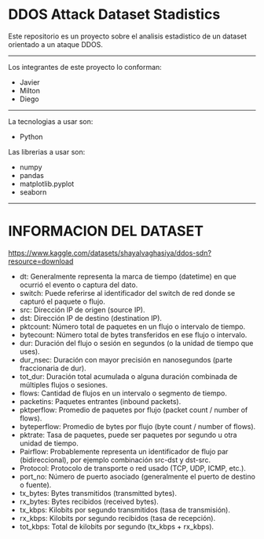 # DDOS Attack Dataset Stadistics

Este repositorio es un proyecto sobre el analisis estadistico de un dataset orientado a un ataque DDOS.

-------------------------------------------------------------------------------------------------------
Los integrantes de este proyecto lo conforman:
-  Javier
-  Milton
-  Diego
-------------------------------------------------------------------------------------------------------
La tecnologias a usar son:
- Python

Las librerias a usar son:
- numpy
- pandas
- matplotlib.pyplot
- seaborn
-------------------------------------------------------------------------------------------------------
# INFORMACION DEL DATASET
https://www.kaggle.com/datasets/shayalvaghasiya/ddos-sdn?resource=download

- dt: Generalmente representa la marca de tiempo (datetime) en que ocurrió el evento o captura del dato.
- switch: Puede referirse al identificador del switch de red donde se capturó el paquete o flujo.
- src: Dirección IP de origen (source IP).
- dst: Dirección IP de destino (destination IP).
- pktcount: Número total de paquetes en un flujo o intervalo de tiempo.
- bytecount: Número total de bytes transferidos en ese flujo o intervalo.
- dur: Duración del flujo o sesión en segundos (o la unidad de tiempo que uses).
- dur_nsec: Duración con mayor precisión en nanosegundos (parte fraccionaria de dur).
- tot_dur: Duración total acumulada o alguna duración combinada de múltiples flujos o sesiones.
- flows: Cantidad de flujos en un intervalo o segmento de tiempo.
- packetins: Paquetes entrantes (inbound packets).
- pktperflow: Promedio de paquetes por flujo (packet count / number of flows).
- byteperflow: Promedio de bytes por flujo (byte count / number of flows).
- pktrate: Tasa de paquetes, puede ser paquetes por segundo u otra unidad de tiempo.
- Pairflow: Probablemente representa un identificador de flujo par (bidireccional), por ejemplo combinación src-dst y dst-src.
- Protocol: Protocolo de transporte o red usado (TCP, UDP, ICMP, etc.).
- port_no: Número de puerto asociado (generalmente el puerto de destino o fuente).
- tx_bytes: Bytes transmitidos (transmitted bytes).
- rx_bytes: Bytes recibidos (received bytes).
- tx_kbps: Kilobits por segundo transmitidos (tasa de transmisión).
- rx_kbps: Kilobits por segundo recibidos (tasa de recepción).
- tot_kbps: Total de kilobits por segundo (tx_kbps + rx_kbps).
